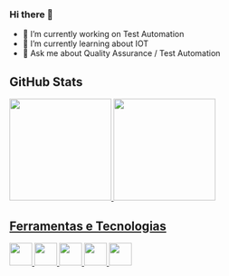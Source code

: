 ### Hi there 👋


- 🔭 I’m currently working on Test Automation
- 🌱 I’m currently learning about IOT
- 💬 Ask me about Quality Assurance / Test Automation


## GitHub Stats

<div>
<a href="https://github.com/feeliipe">
<img loading="lazy" height="180em" src="https://github-readme-stats.vercel.app/api/top-langs/?username=feeliipe&layout=compact&langs_count=7&theme=dracula"/>
<img loading="lazy" height="180em" src="https://github-readme-stats.vercel.app/api?username=feeliipe&show_icons=true&theme=dracula&include_all_commits=true&count_private=true"/>
</div>

## Ferramentas e Tecnologias

<img loading="lazy" src="https://cdn.jsdelivr.net/gh/devicons/devicon/icons/javascript/javascript-original.svg" width="40" height="40"/>
<img loading="lazy" src="https://cdn.jsdelivr.net/gh/devicons/devicon/icons/github/github-original.svg" width="40" height="40"/>
<img loading="lazy" src="https://cdn.jsdelivr.net/gh/devicons/devicon/icons/jenkins/jenkins-original.svg" width="40" height="40"/>
<img loading="lazy" src="https://cdn.jsdelivr.net/gh/devicons/devicon/icons/selenium/selenium-original.svg" width="40" height="40"/>
<img loading="lazy" src="https://cdn.jsdelivr.net/gh/devicons/devicon/icons/visualstudio/visualstudio-plain.svg" width="40" height="40"/>
 



